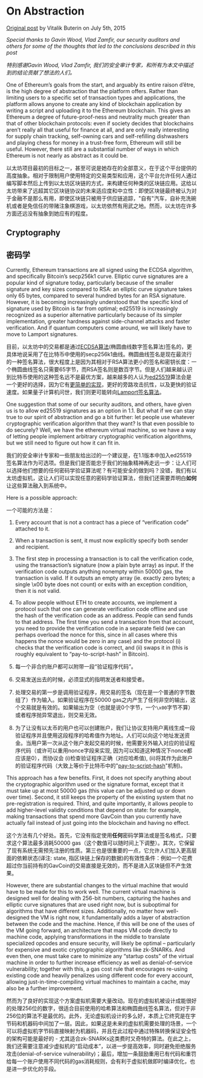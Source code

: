 # On Abstraction

[Original post](https://blog.ethereum.org/2015/07/05/on-abstraction/) by Vitalik Buterin on July 5th, 2015

_Special thanks to Gavin Wood, Vlad Zamfir, our security auditors and others for some of the thoughts that led to the conclusions described in this post_

_特别感谢Gavin Wood, Vlad Zamfir, 我们的安全审计专家，和所有为本文中描述到的结论贡献了想法的人们。_

One of Ethereum’s goals from the start, and arguably its entire raison d’être, is the high degree of abstraction that the platform offers. Rather than limiting users to a specific set of transaction types and applications, the platform allows anyone to create any kind of blockchain application by writing a script and uploading it to the Ethereum blockchain. This gives an Ethereum a degree of future-proof-ness and neutrality much greater than that of other blockchain protocols: even if society decides that blockchains aren’t really all that useful for finance at all, and are only really interesting for supply chain tracking, self-owning cars and self-refilling dishwashers and playing chess for money in a trust-free form, Ethereum will still be useful. However, there still are a substantial number of ways in which Ethereum is not nearly as abstract as it could be.

以太坊项目最初的目标之一，甚至可说是她存在的全部意义，在于这个平台提供的高度抽象。相对于限制用户使用特定的交易类型和应用，这个平台允许任何人通过编写脚本然后上传到以太坊区块链的方式，来构建任何种类的区块链应用。这给以太坊带来了远超其它区块链协议的未来适应度和中立性：即使区块链最终被认为对于金融不是那么有用，即使区块链只被用于供应链追踪，"自有"汽车，自补充洗碗机或者是免信任的带赌注象棋游戏，以太坊依然有用武之地。然而，以太坊在许多方面还远没有抽象到她应有的程度。

## Cryptography
## 密码学

Currently, Ethereum transactions are all signed using the ECDSA algorithm, and specifically Bitcoin’s secp256k1 curve. Elliptic curve signatures are a popular kind of signature today, particularly because of the smaller signature and key sizes compared to RSA: an elliptic curve signature takes only 65 bytes, compared to several hundred bytes for an RSA signature. However, it is becoming increasingly understood that the specific kind of signature used by Bitcoin is far from optimal; ed25519 is increasingly recognized as a superior alternative particularly because of its simpler implementation, greater hardness against side-channel attacks and faster verification. And if quantum computers come around, we will likely have to move to Lamport signatures.

目前，以太坊中的交易都是通过[ECDSA算法](https://en.wikipedia.org/wiki/Elliptic_Curve_Digital_Signature_Algorithm)(椭圆曲线数字签名算法)签名的，更具体地说采用了在比特币中使用的secp256k1曲线。椭圆曲线签名是现在最流行的一种签名算法，很大程度上是因为其相对于RSA算法更小的签名和密钥长度：一个椭圆曲线签名只需要65字节，而RSA签名则是数百字节。但是人们越来越认识到比特币使用的这种签名远不是最优方案，越来越多的人认为[ed25519](http://ed25519.cr.yp.to/ed25519-20110926.pdf)算法会是一个更好的选择，因为它有[更简单的实现](https://github.com/vbuterin/ed25519/blob/master/ed25519.py)，更好的旁路攻击抗性，以及更快的验证速度。如果量子计算机问世，我们则更可能转向[Lamport签名算法](https://bitcoinmagazine.com/6021/bitcoin-is-not-quantum-safe-and-how-we-can-fix/)。

One suggestion that some of our security auditors, and others, have given us is to allow ed25519 signatures as an option in 1.1. But what if we can stay true to our spirit of abstraction and go a bit further: let people use whatever cryptographic verification algorithm that they want? Is that even possible to do securely? Well, we have the ethereum virtual machine, so we have a way of letting people implement arbitrary cryptographic verification algorithms, but we still need to figure out how it can fit in.

我们的安全审计专家和一些朋友给出过的一个建议是，在1.1版本中加入ed25519签名算法作为可选项。但是我们是否能忠于我们的抽象精神再走远一步：让人们可以选择他们想要的任何密码学验证算法呢？有可能安全的做到吗？没错，我们有以太坊虚拟机，这让人们可以实现任意的密码学验证算法，但我们还需要弄明白**如何**让这些算法融入到系统中。

Here is a possible approach:

一个可能的方法是：

1. Every account that is not a contract has a piece of “verification code” attached to it.
2. When a transaction is sent, it must now explicitly specify both sender and recipient.
3. The first step in processing a transaction is to call the verification code, using the transaction’s signature (now a plain byte array) as input. If the verification code outputs anything nonempty within 50000 gas, the transaction is valid. If it outputs an empty array (ie. exactly zero bytes; a single \x00 byte does not count) or exits with an exception condition, then it is not valid.
4. To allow people without ETH to create accounts, we implement a protocol such that one can generate verification code offline and use the hash of the verification code as an address. People can send funds to that address. The first time you send a transaction from that account, you need to provide the verification code in a separate field (we can perhaps overload the nonce for this, since in all cases where this happens the nonce would be zero in any case) and the protocol (i) checks that the verification code is correct, and (ii) swaps it in (this is roughly equivalent to “pay-to-script-hash” in Bitcoin).

1. 每一个非合约账户都可以附带一段“验证程序代码”。
2. 交易发送出去的时候，必须显式的指明发送者和接受者。
3. 处理交易的第一步是调用验证程序，用交易的签名（现在是一个普通的字节数组了）作为输入。如果验证程序在50000 gas之内产生了任何非空的输出，这个交易就是有效的。如果输出为空（也就是说0个字节，一个`\x00`字节不算）或者程序抛异常退出，则交易无效。
4. 为了让没有以太币的用户也可以创建账户，我们让协议支持用户离线生成一段验证程序并且使用这段程序的哈希值作为地址。人们可以向这个地址发送资金。当用户第一次从这个账户发起交易的时候，他需要另外输入对应的验证程序代码（或许可以重用nonce字段来实现, 因为可以知道这种情况下nonce都应该是0），而协议会 (i)检查验证程序正确（对应哈希值), (ii)将其作为此账户的验证程序代码（大致上等价于比特币中的"[pay-to-script-hash](https://en.bitcoin.it/wiki/Pay_to_script_hash)"机制)。

This approach has a few benefits. First, it does not specify anything about the cryptographic algorithm used or the signature format, except that it must take up at most 50000 gas (this value can be adjusted up or down over time). Second, it still keeps the property of the existing system that no pre-registration is required. Third, and quite importantly, it allows people to add higher-level validity conditions that depend on state: for example, making transactions that spend more GavCoin than you currently have actually fail instead of just going into the blockchain and having no effect.

这个方法有几个好处。首先，它没有指定使用**任何**密码学算法或是签名格式，只要求这个算法最多消耗50000 gas（这个数值可以随时间上下调整）。其次，它保留了现有系统无需预先注册的性质。第三也是很重要的一点，它允许人们加入更高层面的依赖状态(译注: state, 指区块链上保存的数据)的有效性条件：例如一个花费超过你当前持有的GavCoin的交易直接是无效的，而不是进入区块链但不产生效果。

However, there are substantial changes to the virtual machine that would have to be made for this to work well. The current virtual machine is designed well for dealing with 256-bit numbers, capturing the hashes and elliptic curve signatures that are used right now, but is suboptimal for algorithms that have different sizes. Additionally, no matter how well-designed the VM is right now, it fundamentally adds a layer of abstraction between the code and the machine. Hence, if this will be one of the uses of the VM going forward, an architecture that maps VM code directly to machine code, applying transformations in the middle to translate specialized opcodes and ensure security, will likely be optimal – particularly for expensive and exotic cryptographic algorithms like zk-SNARKs. And even then, one must take care to minimize any “startup costs” of the virtual machine in order to further increase efficiency as well as denial-of-service vulnerability; together with this, a gas cost rule that encourages re-using existing code and heavily penalizes using different code for every account, allowing just-in-time-compiling virtual machines to maintain a cache, may also be a further improvement.

然而为了良好的实现这个方案虚拟机需要大量改动。现在的虚拟机被设计成能很好的处理256位的数字，很适合目前使用的哈希算法和椭圆曲线签名算法，但对于非256位的算法不是最优的。此外，无论虚拟机设计的多么好，本质上它终究是在字节码和机器码中间加了一层。因此，如果这是未来的虚拟机需要处理的场景，一个可以将虚拟机字节码直接映射为机器码，并且在此过程中通过特殊转换保证安全性的架构可能是最好的 - 尤其适合zk-SNARKs这类费时又奇特的算法。在此之上，我们还需要注意减少虚拟机的“启动成本”，以进一步提高效率，同时避免拒绝服务攻击(denial-of-service vulnerability)；最后，增加一条鼓励重用已有代码和重罚给每一个账户使用不同代码的gas消耗规则，会有利于虚拟机做即时编译优化，也是进一步优化的手段。
